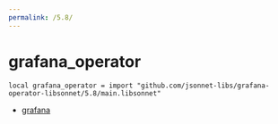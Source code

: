 ```yaml
---
permalink: /5.8/
---
```


# grafana_operator

```jsonnet
local grafana_operator = import "github.com/jsonnet-libs/grafana-operator-libsonnet/5.8/main.libsonnet"
```



* [grafana](grafana/index.md)